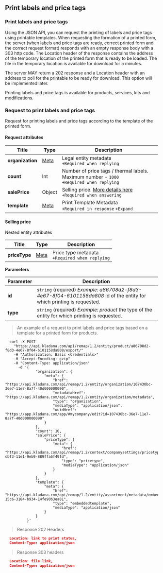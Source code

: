## Print labels and price tags
### Print labels and price tags
Using the JSON API, you can request the printing of labels and price tags using printable templates.
When requesting the formation of a printed form, the server (when labels and price tags are ready, correct
printed form and the correct request format) responds with an empty response body with a 303 http code.
The Location header of the response contains the address of the temporary location of the printed form that is ready to be loaded.
The file in the temporary location is available for download for 5 minutes.

The server MAY return a 202 response and a Location header with an address to poll for the printable to be ready for download.
This option will be implemented later.

Printing labels and price tags is available for products, services, kits and modifications.

### Request to print labels and price tags

Request for printing labels and price tags according to the template of the printed form.

#### Request attributes

| Title| Type                                               | Description|
| ---------|----------------------------------------------------| ----------|
| **organization** | [Meta](../#kladana-json-api-general-info-metadata) | Legal entity metadata<br>`+Required when replying` |
| **count** | Int                                                | Number of price tags / thermal labels. Maximum number - `1000`<br>`+Required when replying` |
| **salePrice** | Object                                             | Selling price. [More details here](../dictionaries/#entities-print-labels-and-price-tags-request-to-print-labels-and-price-tags-selling-price)<br>`+Required when answering` |
| **template** | [Meta](../#kladana-json-api-general-info-metadata) | Print Template Metadata<br>`+Required in response` `+Expand` |

#### Selling price
Nested entity attributes

| Title| Type| Description|
| ---------| -----| ----------|
| **priceType** | [Meta](../#kladana-json-api-general-info-metadata) | Price type metadata<br>`+Required when replying` |


**Parameters**

| Parameter | Description|
| ---------| ---------|
| **id** | `string` (required) *Example: a86708d2-f8d3-4e67-8f04-6101158da808* id of the entity for which printing is requested. |
| **type** | `string` (required) *Example: product* the type of the entity for which printing is requested. |

> An example of a request to print labels and price tags based on a template for a printed form for products.

```shell
  curl -X POST
    "https://api.kladana.com/api/remap/1.2/entity/product/a86708d2-f8d3-4e67-8f04-6101158da808/export/"
    -H "Authorization: Basic <Credentials>"
    -H "Accept-Encoding: gzip"
    -H "Content-Type: application/json"
      -d '{
              "organization": {
                  "meta": {
                      "href": "https://api.kladana.com/api/remap/1.2/entity/organization/107430bc-36e7-11e7-8a7f-40d000000090",
                      "metadataHref": "https://api.kladana.com/api/remap/1.2/entity/organization/metadata",
                      "type": "organization",
                      "mediaType": "application/json",
                      "uuidHref": "https://app.kladana.com/app/#mycompany/edit?id=107430bc-36e7-11e7-8a7f-40d000000090"
                  }
              },
              "count": 10,
              "salePrice": {
                  "priceType": {
                      "meta": {
                          "href": "https://api.kladana.com/api/remap/1.2/context/companysettings/pricetype/672559f1-cbf3-11e1-9eb9-889ffa6f49fd",
                          "type": "pricetype",
                          "mediaType": "application/json"
                      }
                  }
              },
              "template": {
                  "meta": {
                      "href": "https://api.kladana.com/api/remap/1.2/entity/assortment/metadata/embeddedtemplate/f8e295eb-15c6-3184-b934-14fe90b3ea81",
                      "type": "embeddedtemplate",
                      "mediaType": "application/json"
                  }
              }
          }'  
```

> Response 202 Headers

```json
  Location: link to print status,
  Content-Type: application/json
```

> Response 303 headers

```json
  Location: file link,
  Content-Type: application/json
```

